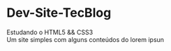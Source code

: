 # Dev-Site-TecBlog
Estudando o HTML5 &amp;&amp; CSS3  
Um site simples com alguns conteúdos do lorem ipsun
